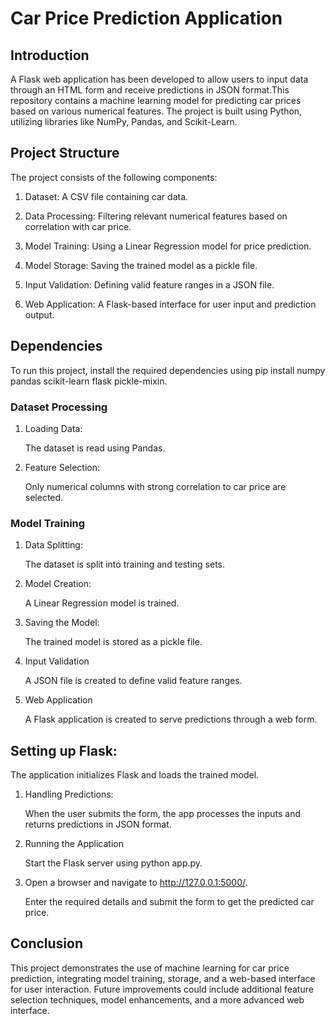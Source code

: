 # Car Price Prediction Application

## Introduction

A Flask web application has been developed to allow users to input data through an HTML form and receive predictions in JSON format.This repository contains a machine learning model for predicting car prices based on various numerical features. The project is built using Python, utilizing libraries like NumPy, Pandas, and Scikit-Learn.

## Project Structure

The project consists of the following components:

 1. Dataset: A CSV file containing car data.

 2. Data Processing: Filtering relevant numerical features based on correlation with car price.

 3. Model Training: Using a Linear Regression model for price prediction.

 4. Model Storage: Saving the trained model as a pickle file.

 5. Input Validation: Defining valid feature ranges in a JSON file.

 6. Web Application: A Flask-based interface for user input and prediction output.

## Dependencies

 To run this project, install the required dependencies using pip install numpy pandas scikit-learn flask pickle-mixin.

 ### Dataset Processing

  1. Loading Data:

      The dataset is read using Pandas.

  2. Feature Selection:

      Only numerical columns with strong correlation to car price are selected.

  ### Model Training

  1. Data Splitting:

      The dataset is split into training and testing sets.

  2. Model Creation:

      A Linear Regression model is trained.

  3. Saving the Model:

     The trained model is stored as a pickle file.

  4. Input Validation

     A JSON file is created to define valid feature ranges.

  5. Web Application

     A Flask application is created to serve predictions through a web form.

## Setting up Flask:

The application initializes Flask and loads the trained model.

  1. Handling Predictions:

     When the user submits the form, the app processes the inputs and returns predictions in JSON format.

  2. Running the Application

     Start the Flask server using python app.py.

  3. Open a browser and navigate to http://127.0.0.1:5000/.

     Enter the required details and submit the form to get the predicted car price.

## Conclusion

This project demonstrates the use of machine learning for car price prediction, integrating model training, storage, and a web-based interface for user interaction. Future improvements could include additional feature selection techniques, model enhancements, and a more advanced web interface.

